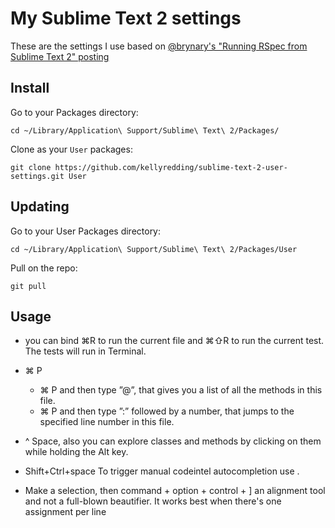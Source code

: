 # My Sublime Text 2 settings

These are the settings I use based on [@brynary's "Running RSpec from Sublime Text 2" posting](http://blog.codeclimate.com/blog/2012/06/21/sublime-text-2-for-ruby/)

## Install

Go to your Packages directory:

```
cd ~/Library/Application\ Support/Sublime\ Text\ 2/Packages/
```

Clone as your `User` packages:

```
git clone https://github.com/kellyredding/sublime-text-2-user-settings.git User
```

## Updating

Go to your User Packages directory:

```
cd ~/Library/Application\ Support/Sublime\ Text\ 2/Packages/User
```

Pull on the repo:

```
git pull
```
## Usage

* you can bind ⌘R to run the current file and ⌘⇧R to run the current test. The tests will run in Terminal.
* ⌘ P
  - ⌘ P and then type ”@”, that gives you a list of all the methods in this file.
  - ⌘ P and then type ”:” followed by a number, that jumps to the specified line number in this file.

*  ^ Space, also you can explore classes and methods by clicking on them while holding the Alt key.

* Shift+Ctrl+space To trigger manual codeintel autocompletion use .

* Make a selection, then command + option + control + ] an alignment tool and not a full-blown beautifier. It works best when there's one assignment per line
